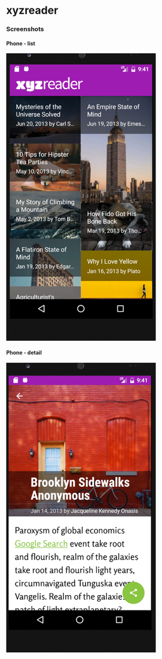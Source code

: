# xyzreader

### Screenshots
#### Phone - list
![Phone list screen](docs/list.png)

#### Phone - detail
![Phone detail screen](docs/detail.png)
